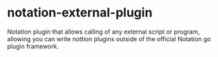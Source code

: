 # notation-external-plugin
Notation plugin that allows calling of any external script or program, allowing you can write nottion plugins outside of the official Notation go plugin framework.
